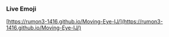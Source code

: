 ### Live Emoji
[https://rumon3-1416.github.io/Moving-Eye-IJ/](https://rumon3-1416.github.io/Moving-Eye-IJ/)
